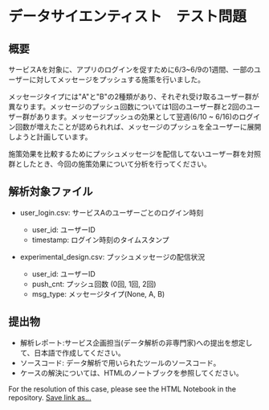 # データサイエンティスト　テスト問題

## 概要

サービスAを対象に、アプリのログインを促すために6/3~6/9の1週間、一部のユーザーに対してメッセージをプッシュする施策を行いました。

メッセージタイプには"A"と"B"の2種類があり、それぞれ受け取るユーザー群が異なります。メッセージのプッシュ回数については1回のユーザー群と2回のユーザー群があります。メッセージプッシュの効果として翌週(6/10 ~ 6/16)のログイン回数が増えたことが認められれば、メッセージのプッシュを全ユーザーに展開しようと計画しています。

施策効果を比較するためにプッシュメッセージを配信してないユーザー群を対照群としたとき、今回の施策効果について分析を行ってください。

## 解析対象ファイル

* user_login.csv: サービスAのユーザーごとのログイン時刻
    * user_id: ユーザーID
    * timestamp: ログイン時刻のタイムスタンプ

* experimental_design.csv: プッシュメッセージの配信状況
    * user_id: ユーザーID
    * push_cnt: プッシュ回数 (0回, 1回, 2回)
    * msg_type: メッセージタイプ(None, A, B)
    
## 提出物

* 解析レポート:サービス企画担当(データ解析の非専門家)への提出を想定して、日本語で作成してください。
* ソースコード: データ解析で用いられたツールのソースコード。
* ケースの解決については、HTMLのノートブックを参照してください。

For the resolution of this case, please see the HTML Notebook in the repository.
<a id="raw-url" href="https://raw.githubusercontent.com/fkaminishi/push_notification_test/master/DS_test%20vKaminishi.nb.html"> Save link as...</a>
